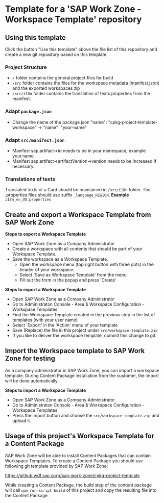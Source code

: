 # Template for a 'SAP Work Zone - Workspace Template' repository

## Using this template
Click the button "Use this template" above the file list of this repository and create a new git repository based on this template.

### Project Structure
- ````/```` folder contains the general project files for build
- ````/src```` folder contains the files for the workspace metadata (manifest.json) and the exported workspaces zip
- ````/src/i18n```` folder contains the translation of texts properties from the manifest.

### Adapt ````package.json````
- Change the name of the package json
	"name": "cpkg-project-template-workspace" -> "name": "your-name"

### Adapt ````src/manifest.json````
- Manifest sap.artifact->id needs to be in your namespace, example your.name
- Manifest sap.artifact->artifactVersion->version needs to be increased if necessary.

### Translations of texts
Translated texts of a Card should be maintained in ````/src/i18n```` folder. The .properties files should use suffix
````_language_REGION````.
**Example**
````i18n_en_US.properties````

## Create and export a Workspace Template from SAP Work Zone

**Steps to export a Workspace Template**
- Open SAP Work Zone as a Company Administrator
- Create a workspace with all contents that should be part of your Workspace Template.
- Save the workspace as a Workspace Template.
  - Open the workspace menu (top right button with three dots) in the header of your workspace.
  - Select 'Save as Workspace Template' from the menu.
  - Fill out the form in the popup and press 'Create'

**Steps to export a Workspace Template**
- Open SAP Work Zone as a Company Administrator
- Go to Administraton Console - Area & Workspace Configuration - Workspace Templates
- Find the Workspace Template created in the previous step in the list of templates (with your user name)
- Select 'Export' in the 'Action' menu of your template
- Save (Replace) the file in this project under ````src/workspace-template.zip````
- If you like to deliver the workspace template, commit this change to git.

## Import the Workspace template to SAP Work Zone for testing
As a company administrator in SAP Work Zone, you can import a workspace template. During Content Package installation from the customer, the import will be done automatically.

**Steps to import a Workspace Template**
- Open SAP Work Zone as a Company Administrator
- Go to Administraton Console - Area & Workspace Configuration - Workspace Templates
- Press the import button and choose the ````src/workspace-template.zip```` and upload it.

## Usage of this project's Workspace Template for a Content Package
SAP Work Zone will be able to install Content Packages that can contain Workspace Templates.
To create a Content Package you should use following git template provided by SAP Work Zone:

https://github.wdf.sap.corp/sap-work-zone/cpkg-project-template

While creating a Content Package, the build step of the content package will call ````npm run-script build```` of this project and copy the resulting file into the Content Package.

